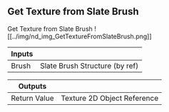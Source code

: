 ## Get Texture from Slate Brush
Get Texture from Slate Brush
![[../img/nd_img_GetTextureFromSlateBrush.png]]

|Inputs||
|--|--|
| Brush | Slate Brush Structure (by ref) |

|Outputs||
|--|--|
| Return Value | Texture 2D Object Reference |
